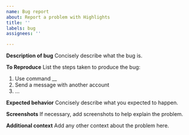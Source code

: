 ```yaml
---
name: Bug report
about: Report a problem with Highlights
title: ''
labels: bug
assignees: ''

---
```


**Description of bug**
Concisely describe what the bug is.

**To Reproduce**
List the steps taken to produce the bug:
1. Use command __
2. Send a message with another account
3. …

**Expected behavior**
Concisely describe what you expected to happen.

**Screenshots**
If necessary, add screenshots to help explain the problem.

**Additional context**
Add any other context about the problem here.
